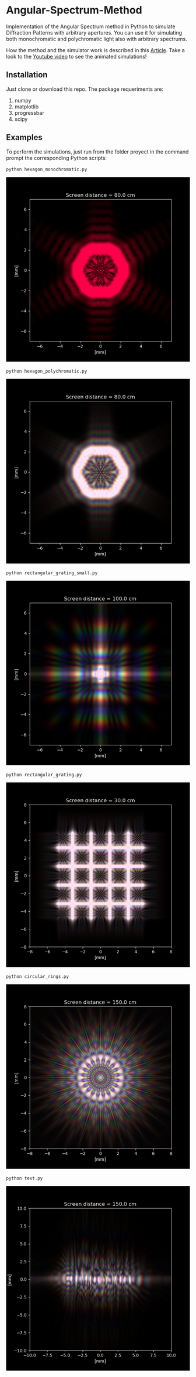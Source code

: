# Angular-Spectrum-Method

Implementation of the Angular Spectrum method in Python to simulate Diffraction Patterns with arbitrary apertures. You can use it for simulating both monochromatic and polychromatic light also with arbitrary spectrums.

How the method and the simulator work is described in this [Article](https://rafael-fuente.github.io/simulating-diffraction-patterns-with-the-angular-spectrum-method-and-python.html). Take a look to the [Youtube video](https://youtu.be/Ft8CMEooBAE) to see the animated simulations!


## Installation

Just clone or download this repo.
The package requeriments are:

1. numpy
2. matplotlib
3. progressbar
4. scipy

## Examples

To perform the simulations, just run from the folder proyect in the command prompt the corresponding Python scripts:


```
python hexagon_monochromatic.py
```

![N|Solid](/images/hexagon_monochromatic.png)

```
python hexagon_polychromatic.py
```

![N|Solid](/images/hexagon_polychromatic.png)

```
python rectangular_grating_small.py
```

![N|Solid](/images/rectangular_grating_small.png)

```
python rectangular_grating.py
```

![N|Solid](/images/rectangular_grating.png)

```
python circular_rings.py
```

![N|Solid](/images/circular_rings.png)

```
python text.py
```

![N|Solid](/images/text.png)
